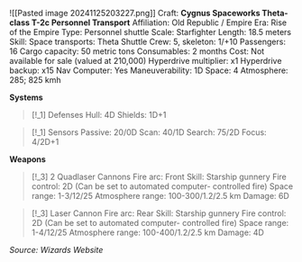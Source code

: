 ![[Pasted image 20241125203227.png]]
Craft: **Cygnus Spaceworks Theta-class T-2c Personnel Transport**
Affiliation: Old Republic / Empire
Era: Rise of the Empire
Type: Personnel shuttle
Scale: Starfighter
Length: 18.5 meters
Skill: Space transports: Theta Shuttle
Crew: 5, skeleton: 1/+10
Passengers: 16
Cargo capacity: 50 metric tons
Consumables: 2 months
Cost: Not available for sale (valued at 210,000)
Hyperdrive multiplier: x1
Hyperdrive backup: x15
Nav Computer: Yes
Maneuverability: 1D
Space: 4
Atmosphere: 285; 825 kmh

**Systems**
> [!_1] Defenses
> Hull: 4D
> Shields: 1D+1

> [!_1] Sensors
> Passive: 20/0D
> Scan: 40/1D
> Search: 75/2D
> Focus: 4/2D+1

**Weapons**
> [!_3] 2 Quadlaser Cannons
> Fire arc: Front
> Skill: Starship gunnery
> Fire control: 2D (Can be set to automated computer-
> controlled fire)
> Space range: 1-3/12/25
> Atmosphere range: 100-300/1.2/2.5 km
> Damage: 6D

> [!_3] Laser Cannon
> Fire arc: Rear
> Skill: Starship gunnery
> Fire control: 2D (Can be set to automated computer-
> controlled fire)
> Space range: 1-4/12/25
> Atmosphere range: 100-400/1.2/2.5 km
> Damage: 4D


*Source: Wizards Website*